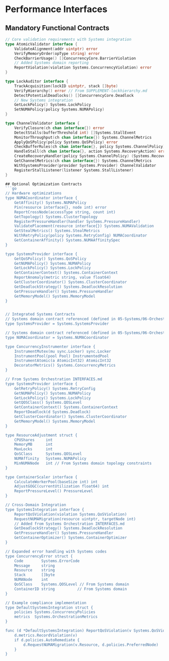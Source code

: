 # Performance Interfaces

## Mandatory Functional Contracts
```go
// Core validation requirements with Systems integration
type AtomicValidator interface {
    ValidateAlignment(addr uintptr) error
    VerifyMemoryOrder(opType string) error
    CheckBarrierUsage() []ConcurrencyCore.BarrierViolation
    // Added Systems domain reporting
    ReportViolation(violation Systems.ConcurrencyViolation) error
}

type LockAuditor interface {
    TrackAcquisition(lockID uintptr, stack []byte)
    VerifyHierarchy() error // From SUPPLEMENT-lockhierarchy.md
    DetectPotentialDeadlocks() []ConcurrencyCore.Deadlock
    // New Systems integration
    GetLockPolicy() Systems.LockPolicy
    SetNUMAPolicy(policy Systems.NUMAPolicy)
}

type ChannelValidator interface {
    VerifyClosure(ch chan interface{}) error
    DetectStalls(bufferThreshold int) []Systems.StallEvent 
    MonitorThroughput(ch chan interface{}) Systems.ChannelMetrics
    ApplyQoSPolicy(policy Systems.QoSPolicy) error
    CheckBufferRules(ch chan interface{}, policy Systems.ChannelPolicy) error
    HandleStall(ch chan interface{}, action Systems.RecoveryAction) error
    CreateRecoveryHandler(policy Systems.ChannelPolicy) (Systems.RecoveryAction, error)
    GetChannelMetrics(ch chan interface{}) Systems.ChannelMetrics
    WithSystemsProvider(provider Systems.Provider) ChannelValidator
    RegisterStallListener(listener Systems.StallListener)
}

## Optional Optimization Contracts
```go
// Hardware optimizations
type NUMACoordinator interface {
    GetAffinity() Systems.NUMAPolicy
    Pin(resource interface{}, node int) error
    ReportCrossNode(accessType string, count int)
    GetTopology() Systems.ClusterTopology
    RegisterPressureHandler(handler Systems.PressureHandler)
    ValidatePlacement(resource interface{}) Systems.NUMAValidation
    GetStealMetrics() Systems.StealMetrics
    WithRetryPolicy(policy Systems.RetryConfig) NUMACoordinator
    GetContainerAffinity() Systems.NUMAAffinitySpec
}

type SystemsProvider interface {
    GetQoSPolicy() Systems.QoSPolicy
    GetNUMAPolicy() Systems.NUMAPolicy 
    GetLockPolicy() Systems.LockPolicy
    GetContainerContext() Systems.ContainerContext
    ReportAnomaly(metric string, value float64)
    GetClusterCoordinator() Systems.ClusterCoordinator
    GetDeadlockStrategy() Systems.DeadlockResolution
    GetPressureHandler() Systems.PressureHandler
    GetMemoryModel() Systems.MemoryModel
}


// Integrated Systems Contracts
// Systems domain contract referenced (defined in 05-Systems/06-Orchestration/INTERFACES.md)
type SystemsProvider = Systems.SystemsProvider

// Systems domain contract referenced (defined in 05-Systems/06-Orchestration/INTERFACES.md)
type NUMACoordinator = Systems.NUMACoordinator

type ConcurrencyInstrumenter interface {
    InstrumentMutex(mu sync.Locker) sync.Locker
    InstrumentPool(pool Pool) InstrumentedPool
    InstrumentAtomic(a AtomicInt32) AtomicInt32
    DecoratorMetrics() Systems.ConcurrencyMetrics
}

// From Systems Orchestration INTERFACES.md
type SystemsProvider interface {
    GetRetryPolicy() Systems.RetryConfig
    GetNUMAPolicy() Systems.NUMAPolicy
    GetLockPolicy() Systems.LockPolicy
    GetQOSClass() Systems.QOSLevel
    GetContainerContext() Systems.ContainerContext
    ReportDeadlock(d Systems.Deadlock)
    GetClusterCoordinator() Systems.ClusterCoordinator
    GetMemoryModel() Systems.MemoryModel
}

type ResourceAdjustment struct {
    CPUShares     int
    MemoryMB      int
    MaxLocks      int
    QoSClass      Systems.QOSLevel
    NUMAffinity   Systems.NUMAPolicy
    MinNUMANode   int // From Systems domain topology constraints
}

type ContainerScaler interface {
    CalculateWorkerPool(baseSize int) int 
    AdjustGOGC(currentUtilization float64) int
    ReportPressureLevel() PressureLevel
}

// Cross-Domain Integration
type SystemsIntegration interface {
    ReportQoSViolation(violation Systems.QoSViolation)
    RequestNUMAMigration(resource uintptr, targetNode int)
    // Added from Systems Orchestration INTERFACES.md
    GetDeadlockStrategy() Systems.DeadlockResolution
    GetPressureHandler() Systems.PressureHandler
    GetContainerOptimizer() Systems.ContainerOptimizer
}

// Expanded error handling with Systems codes
type ConcurrencyError struct {
    Code        Systems.ErrorCode
    Message     string
    Resource    string  
    Stack       []byte
    NUMANode    int
    QoSClass    Systems.QOSLevel // From Systems domain
    ContainerID string          // From Systems domain
}

// Example compliance implementation
type DefaultSystemsIntegration struct {
    policies Systems.ConcurrencyPolicies
    metrics  Systems.OrchestrationMetrics
}

func (d *DefaultSystemsIntegration) ReportQoSViolation(v Systems.QoSViolation) {
    d.metrics.RecordViolation(v)
    if d.policies.AutoRemediate {
        d.RequestNUMAMigration(v.Resource, d.policies.PreferredNode)
    }
}
```
